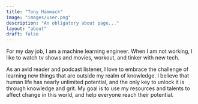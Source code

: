 ```yaml
---
title: "Tony Hammack"
image: "images/user.png"
description: "An obligatory about page..."
layout: "about"
draft: false
---
```


For my day job, I am a machine learning engineer. When I am not working, I like to watch tv shows and movies, workout, and tinker with new tech.

As an avid reader and podcast listener, I love to embrace the challenge of learning new things that are outside my realm of knowledge. I believe that human life has nearly unlimited potential, and the only key to unlock it is through knowledge and grit. My goal is to use my resources and talents to affect change in this world, and help everyone reach their potential.

